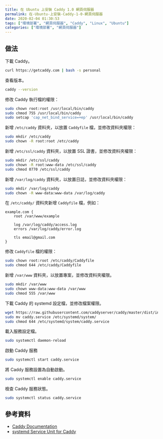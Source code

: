 ```yaml
---
title: 在 Ubuntu 上安裝 Caddy 1.0 網頁伺服器
permalink: 在-Ubuntu-上安裝-Caddy-1-0-網頁伺服器
date: 2020-02-04 01:30:53
tags: ["環境部署", "網頁伺服器", "Caddy", "Linux", "Ubuntu"]
categories: ["環境部署", "網頁伺服器"]
---
```


## 做法

下載 Caddy。

```BASH
curl https://getcaddy.com | bash -s personal
```

查看版本。

```BASH
caddy --version
```

修改 Caddy 執行檔的權限：

```BASH
sudo chown root:root /usr/local/bin/caddy
sudo chmod 755 /usr/local/bin/caddy
sudo setcap 'cap_net_bind_service=+ep' /usr/local/bin/caddy
```

新增 `/etc/caddy` 資料夾，以放置 `Caddyfile` 檔，並修改資料夾權限：

```BASH
sudo mkdir /etc/caddy
sudo chown -R root:root /etc/caddy
```

新增 `/etc/ssl/caddy` 資料夾，以放置 SSL 證書，並修改資料夾權限：

```BASH
sudo mkdir /etc/ssl/caddy
sudo chown -R root:www-data /etc/ssl/caddy
sudo chmod 0770 /etc/ssl/caddy
```

新增 `/var/log/caddy` 資料夾，以放置日誌，並修改資料夾權限：

```BASH
sudo mkdir /var/log/caddy
sudo chown -R www-data:www-data /var/log/caddy
```

在 `/etc/caddy/` 資料夾新增 `Caddyfile` 檔，例如：

```ENV
example.com {
    root /var/www/example

    log /var/log/caddy/access.log
    errors /var/log/caddy/error.log

    tls email@gmail.com
}
```

修改 `Caddyfile` 檔的權限：

```BASH
sudo chown root:root /etc/caddy/Caddyfile
sudo chmod 644 /etc/caddy/Caddyfile
```

新增 `/var/www` 資料夾，以放置專案，並修改資料夾權限。

```BASH
sudo mkdir /var/www
sudo chown www-data:www-data /var/www
sudo chmod 555 /var/www
```

下載 Caddy 的 systemd 設定檔，並修改檔案權限。

```BASH
wget https://raw.githubusercontent.com/caddyserver/caddy/master/dist/init/linux-systemd/caddy.service
sudo mv caddy.service /etc/systemd/system/
sudo chmod 644 /etc/systemd/system/caddy.service
```

載入服務設定檔。

```BASH
sudo systemctl daemon-reload
```

啟動 Caddy 服務

```BASH
sudo systemctl start caddy.service
```

將 Caddy 服務設置為自動啟動。

```BASH
sudo systemctl enable caddy.service
```

檢查 Caddy 服務狀態。

```BASH
sudo systemctl status caddy.service
```

## 參考資料

- [Caddy Documentation](https://caddyserver.com/docs/)
- [systemd Service Unit for Caddy](https://github.com/caddyserver/caddy/tree/master/dist/init/linux-systemd)
